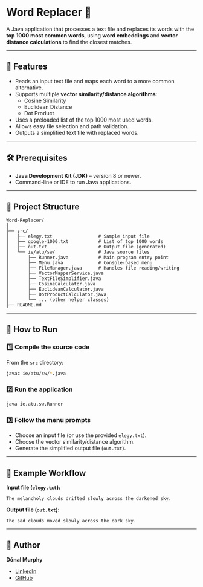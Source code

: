 # Word Replacer 📝

A Java application that processes a text file and replaces its words with the **top 1000 most common words**, using **word embeddings** and **vector distance calculations** to find the closest matches.

---

## 📌 Features
- Reads an input text file and maps each word to a more common alternative.
- Supports multiple **vector similarity/distance algorithms**:
  - Cosine Similarity
  - Euclidean Distance
  - Dot Product
- Uses a preloaded list of the top 1000 most used words.
- Allows easy file selection and path validation.
- Outputs a simplified text file with replaced words.

---

## 🛠 Prerequisites
- **Java Development Kit (JDK)** – version 8 or newer.
- Command-line or IDE to run Java applications.

---

## 📂 Project Structure
```
Word-Replacer/
│
├── src/
│   ├── elegy.txt                 # Sample input file
│   ├── google-1000.txt           # List of top 1000 words
│   ├── out.txt                   # Output file (generated)
│   └── ie/atu/sw/                # Java source files
│       ├── Runner.java           # Main program entry point
│       ├── Menu.java             # Console-based menu
│       ├── FileManager.java      # Handles file reading/writing
│       ├── VectorMapperService.java
│       ├── TextFileSimplifier.java
│       ├── CosineCalculator.java
│       ├── EuclideanCalculator.java
│       ├── DotProductCalculator.java
│       └── ... (other helper classes)
├── README.md
```

---

## 🚀 How to Run

### 1️⃣ Compile the source code
From the `src` directory:
```bash
javac ie/atu/sw/*.java
```

### 2️⃣ Run the application
```bash
java ie.atu.sw.Runner
```

### 3️⃣ Follow the menu prompts
- Choose an input file (or use the provided `elegy.txt`).
- Choose the vector similarity/distance algorithm.
- Generate the simplified output file (`out.txt`).

---

## 📖 Example Workflow
**Input file (`elegy.txt`):**
```
The melancholy clouds drifted slowly across the darkened sky.
```

**Output file (`out.txt`):**
```
The sad clouds moved slowly across the dark sky.
```

---

## 👤 Author
**Dónal Murphy**  
- [LinkedIn](https://linkedin.com/in/donalmur)  
- [GitHub](https://github.com/Donal-Murphy)
